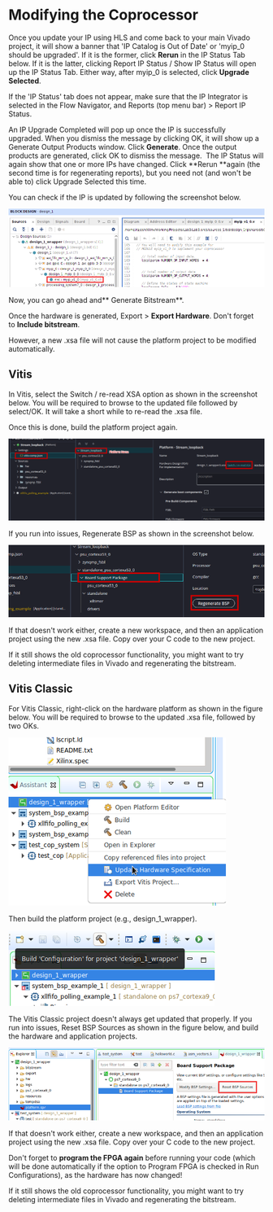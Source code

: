 # Modifying the Coprocessor

Once you update your IP using HLS and come back to your main Vivado project, it will show a banner that 'IP Catalog is Out of Date' or 'myip_0 should be upgraded'. If it is the former, click **Rerun** in the IP Status Tab below. If it is the latter, clicking Report IP Status / Show IP Status will open up the IP Status Tab. Either way, after myip_0 is selected, click **Upgrade Selected**.

If the 'IP Status' tab does not appear, make sure that the IP Integrator is selected in the Flow Navigator, and Reports (top menu bar) > Report IP Status.

An IP Upgrade Completed will pop up once the IP is successfully upgraded. When you dismiss the message by clicking OK, it will show up a Generate Output Products window. Click **Generate**. Once the output products are generated, click OK to dismiss the message.  The IP Status will again show that one or more IPs have changed. Click **Rerun **again (the second time is for regenerating reports), but you need not (and won't be able to) click Upgrade Selected this time.

You can check if the IP is updated by following the screenshot below.

![image2020-5-27_1-53-39.png](ModifyCoPro/ModifyCoPro_VivadoSources.png)

Now, you can go ahead and** Generate Bitstream**.

Once the hardware is generated, Export > **Export Hardware**. Don't forget to **Include bitstream**.

However, a new .xsa file will not cause the platform project to be modified automatically. 

## Vitis

In Vitis, select the Switch / re-read XSA option as shown in the screenshot below. You will be required to browse to the updated file followed by select/OK. It will take a short while to re-read the .xsa file. 

Once this is done, build the platform project again.

![ModifyCoPro_Vitis_Select_New_XSA](ModifyCoPro/ModifyCoPro_Vitis_Select_New_XSA.png)

If you run into issues, Regenerate BSP as shown in the screenshot below.

![ModifyCoPro_VitisRegenerateBSP](ModifyCoPro/ModifyCoPro_VitisRegenerateBSP.png)

If that doesn't work either, create a new workspace, and then an application project using the new .xsa file. Copy over your C code to the new project.

If it still shows the old coprocessor functionality, you might want to try deleting intermediate files in Vivado and regenerating the bitstream.


## Vitis Classic

For Vitis Classic, right-click on the hardware platform as shown in the figure below. You will be required to browse to the updated .xsa file, followed by two OKs.

![image2020-5-27_1-29-24.png](ModifyCoPro/ModifyCoPro_VitisExplorer.png)

Then build the platform project (e.g., design_1_wrapper).

![image2020-5-27_1-33-31.png](ModifyCoPro/ModifyCoPro_VitisExplorer_Build.png)

The Vitis Classic project doesn't always get updated that properly. If you run into issues, Reset BSP Sources as shown in the figure below, and build the hardware and application projects.

![image2020-5-27_10-16-46.png](ModifyCoPro/ModifyCoPro_VitisResetBSP.png)

If that doesn't work either, create a new workspace, and then an application project using the new .xsa file. Copy over your C code to the new project.

Don't forget to **program the FPGA again** before running your code (which will be done automatically if the option to Program FPGA is checked in Run Configurations), as the hardware has now changed!

If it still shows the old coprocessor functionality, you might want to try deleting intermediate files in Vivado and regenerating the bitstream.
